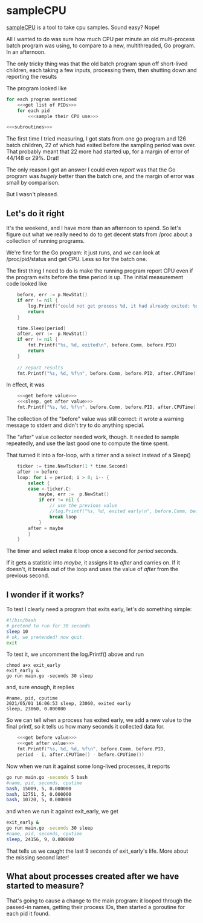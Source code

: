 # sampleCPU

[sampleCPU](https://github.com/davecb/sampleCPU) is a tool to take
cpu samples. Sound easy? Nope!

All I wanted to do was sure how much CPU per minute an old multi-process batch
program was using, to compare to a new, multithreaded, Go program. In an afternoon.

The only tricky thing was that the old batch program spun off 
short-lived children, each taking a few inputs, processing them, then 
shutting down and reporting the results

The program looked like 
```go "usused code" +=
for each program mentioned
    <<<get list of PIDs>>>
    for each pid
        <<<sample their CPU use>>>
```
```go main.go
<<<subroutines>>>
```


The first time I tried measuring, I got stats from one go program and 126 batch
children, 22 of which had exited before the sampling period was over.
That probably meant that 22 more had started up, for a margin of error of
44/148 or 29%. Drat!

The only reason I got an answer I could even _report_ was that the Go program
was _hugely_ better than the batch one, and the margin of error was small
by comparison.

But I wasn't pleased.

## Let's do it right

It's the weekend, and I have more than an afternoon to spend.  So let's figure out
what we really need to do to get decent stats from /proc about a collection of
running programs.

We're fine for the Go program: it just runs, and we can look at /proc/pid/status 
and get CPU. Less so for the batch one.

The first thing I need to do is make the running program report CPU even
if the program exits before the time period is up.
The initial measurement code looked like
```go "unused code" += 
    before, err := p.NewStat()
    if err != nil {
        log.Printf("could not get process %d, it had already exited: %s", p.PID, err)
        return
    }

    time.Sleep(period)
    after, err :=  p.NewStat()
    if err != nil {
        fmt.Printf("%s, %d, exited\n", before.Comm, before.PID)
        return
    }
    
    // report results
    fmt.Printf("%s, %d, %f\n", before.Comm, before.PID, after.CPUTime() - before.CPUTime())

```

In effect, it was
```go "unused code" +=
    <<<get before value>>>
    <<<sleep, get after value>>>
    fmt.Printf("%s, %d, %f\n", before.Comm, before.PID, after.CPUTime() - before.CPUTime())
```

The collection of the "before" value was still correct: it wrote 
a warning message to stderr and didn't try to do anything special.

The "after" value collector needed work, though. It needed to sample repeatedly, and 
use the last good one to compute the time spent.

That turned it into a for-loop, with a timer and a select instead of a Sleep()
```go "get after value"
    ticker := time.NewTicker(1 * time.Second)
    after := before
    loop: for i = period; i > 0; i-- {
        select {
        case <-ticker.C:
            maybe, err :=  p.NewStat()
            if err != nil {
                // use the previous value 
                //log.Printf("%s, %d, exited early\n", before.Comm, before.PID)
                break loop
            }
        after = maybe
        }
    }
```
The timer and select make it loop once a second for _period_ seconds.

If it gets a statistic into _maybe_, it assigns it to _after_ and carries on. If 
it doesn't, it breaks out of the loop and uses the value of _after_ 
from the previous second.

## I wonder if it works?
To test I clearly need a program that exits early, let's do something simple:
```bash exit_early
#!/bin/bash
# pretend to run for 30 seconds
sleep 10
# ok, we pretended! now quit.
exit
```
To test it, we uncomment the log.Printf() above and run
```
chmod a+x exit_early
exit_early &
go run main.go -seconds 30 sleep
```

and, sure enough, it replies
```
#name, pid, cputime
2021/05/01 16:06:53 sleep, 23060, exited early
sleep, 23060, 0.000000
```
So we can tell when a process has exited early, we add a new value to the final
printf, so it tells us how many seconds it collected data for.

```go "sample collection" +=
    <<<get before value>>>
    <<<get after value>>>
    fmt.Printf("%s, %d, %d, %f\n", before.Comm, before.PID, 
    period - i, after.CPUTime() - before.CPUTime())
```
Now when we run it against some long-lived processes, it reports
```bash
go run main.go -seconds 5 bash
#name, pid, seconds, cputime
bash, 15009, 5, 0.000000
bash, 12751, 5, 0.000000
bash, 10720, 5, 0.000000
```

and when we run it against exit_early, we get
```bash
exit_early &
go run main.go -seconds 30 sleep
#name, pid, seconds, cputime
sleep, 24156, 9, 0.000000
```
That tells us we caught the last 9 seconds of exit_early's life. 
More about the missing second later!

## What about processes created after we have started to measure?
That's going to cause a change to the main program: it looped through the
passed-in names, getting their process IDs, then started a goroutine for each
pid it found.

